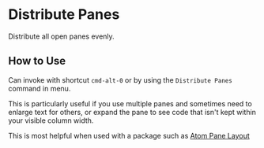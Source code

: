 # Distribute Panes

Distribute all open panes evenly.

## How to Use

Can invoke with shortcut `cmd-alt-0` or by using the `Distribute Panes` command
in menu.

This is particularly useful if you use multiple panes and sometimes need to
enlarge text for others, or expand the pane to see code that isn't kept
within your visible column width.

This is most helpful when used with a package such as
[Atom Pane Layout](https://github.com/chemoish/atom-pane-layout)
